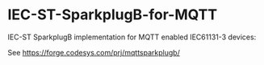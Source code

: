 # IEC-ST-SparkplugB-for-MQTT
IEC-ST SparkplugB implementation for MQTT enabled IEC61131-3 devices:

See https://forge.codesys.com/prj/mqttsparkplugb/
